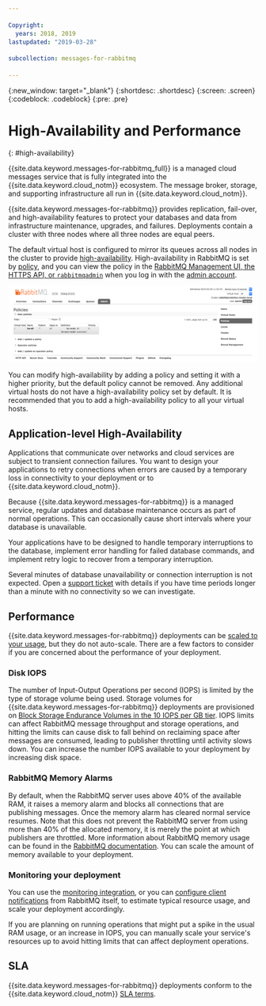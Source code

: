 ```yaml
---

Copyright:
  years: 2018, 2019
lastupdated: "2019-03-28"

subcollection: messages-for-rabbitmq

---
```


{:new_window: target="_blank"}
{:shortdesc: .shortdesc}
{:screen: .screen}
{:codeblock: .codeblock}
{:pre: .pre}

# High-Availability and Performance
{: #high-availability}

{{site.data.keyword.messages-for-rabbitmq_full}} is a managed cloud messages service that is fully integrated into the {{site.data.keyword.cloud_notm}} ecosystem. The message broker, storage, and supporting infrastructure all run in {{site.data.keyword.cloud_notm}}.

{{site.data.keyword.messages-for-rabbitmq}} provides replication, fail-over, and high-availability features to protect your databases and data from infrastructure maintenance, upgrades, and failures. Deployments contain a cluster with three nodes where all three nodes are equal peers. 

The default virtual host is configured to mirror its queues across all nodes in the cluster to provide [high-availability](https://www.rabbitmq.com/ha.html). High-availability in RabbitMQ is set by [policy](https://www.rabbitmq.com/parameters.html#policies), and you can view the policy in the [RabbitMQ Management UI, the HTTPS API, or `rabbitmqadmin`](/docs/services/messages-for-rabbitmq?topic=messages-for-rabbitmq-management-plugin) when you log in with the [admin account](/docs/services/messages-for-rabbitmq?topic=messages-for-rabbitmq-user-mangement#the-admin-user).

![RabbitMQ Policies Page](images/ha-policies.png)

You can modify high-availability by adding a policy and setting it with a higher priority, but the default policy cannot be removed. Any additional virtual hosts do not have a high-availability policy set by default.  It is recommended that you to add a high-availability policy to all your virtual hosts.

## Application-level High-Availability

Applications that communicate over networks and cloud services are subject to transient connection failures. You want to design your applications to retry connections when errors are caused by a temporary loss in connectivity to your deployment or to {{site.data.keyword.cloud_notm}}.

Because {{site.data.keyword.messages-for-rabbitmq}} is a managed service, regular updates and database maintenance occurs as part of normal operations. This can occasionally cause short intervals where your database is unavailable. 

Your applications have to be designed to handle temporary interruptions to the database, implement error handling for failed database commands, and implement retry logic to recover from a temporary interruption.

Several minutes of database unavailability or connection interruption is not expected. Open a [support ticket](https://cloud.ibm.com/unifiedsupport/cases/add) with details if you have time periods longer than a minute with no connectivity so we can investigate.

## Performance

{{site.data.keyword.messages-for-rabbitmq}} deployments can be [scaled to your usage](/docs/services/messages-for-rabbitmq?topic=messages-for-rabbitmq-dashboard-settings#scaling-resources), but they do not auto-scale. There are a few factors to consider if you are concerned about the performance of your deployment.

### Disk IOPS

The number of Input-Output Operations per second (IOPS) is limited by the type of storage volume being used. Storage volumes for {{site.data.keyword.messages-for-rabbitmq}} deployments are provisioned on [Block Storage Endurance Volumes in the 10 IOPS per GB tier](/docs/infrastructure/BlockStorage?topic=BlockStorage-About#provendurance). IOPS limits can affect RabbitMQ message throughput and storage operations, and hitting the limits can cause disk to fall behind on reclaiming space after messages are consumed, leading to publisher throttling until activity slows down. You can increase the number IOPS available to your deployment by increasing disk space.

### RabbitMQ Memory Alarms

By default, when the RabbitMQ server uses above 40% of the available RAM, it raises a memory alarm and blocks all connections that are publishing messages. Once the memory alarm has cleared normal service resumes. Note that this does not prevent the RabbitMQ server from using more than 40% of the allocated memory, it is merely the point at which publishers are throttled. More information about RabbitMQ memory usage can be found in the [RabbitMQ documentation](https://www.rabbitmq.com/memory.html). You can scale the amount of memory available to your deployment.

### Monitoring your deployment

You can use the [monitoring integration](/docs/services/messages-for-rabbitmq?topic=messages-for-rabbitmq-monitoring), or you can [configure client notifications](https://www.rabbitmq.com/alarms.html) from RabbitMQ itself, to estimate typical resource usage, and scale your deployment accordingly.

If you are planning on running operations that might put a spike in the usual RAM usage, or an increase in IOPS, you can manually scale your service's resources up to avoid hitting limits that can affect deployment operations.

## SLA

{{site.data.keyword.messages-for-rabbitmq}} deployments conform to the {{site.data.keyword.cloud_notm}} [SLA terms](/docs/overview?topic=overview-SLAs#SLAs).


